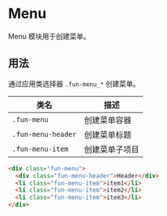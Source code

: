 # Menu

Menu 模块用于创建菜单。

## 用法

通过应用类选择器 `.fun-menu_*` 创建菜单。

| 类名               | 描述           |
| ------------------ | -------------- |
| `.fun-menu`        | 创建菜单容器   |
| `.fun-menu-header` | 创建菜单标题   |
| `.fun-menu-item`   | 创建菜单子项目 |

```html
<div class="fun-menu">
  <div class="fun-menu-header">Header</div>
  <li class="fun-menu-item">item1</li>
  <li class="fun-menu-item">item2</li>
  <li class="fun-menu-item">item3</li>
</div>
```
